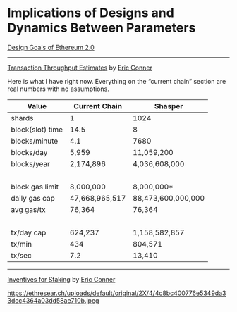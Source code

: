
# Implications of Designs and Dynamics Between Parameters

[Design Goals of Ethereum 2.0](https://github.com/ethereum/eth2.0-specs)

---

[Transaction Throughput Estimates](https://ethresear.ch/t/transaction-throughput-under-shasper/3467) by [Eric Conner](https://ethresear.ch/u/econoar)

Here is what I have right now. Everything on the “current chain” section are real numbers with no assumptions.

|Value|Current Chain|Shasper|
| --- | --- | --- |
|shards|1|1024|
|block(slot) time|14.5|8|
|blocks/minute|4.1|7680|
|blocks/day|5,959|11,059,200|
|blocks/year|2,174,896|4,036,608,000|
|​|​|​|
|block gas limit|8,000,000|8,000,000*|
|daily gas cap|47,668,965,517|88,473,600,000,000|
|avg gas/tx|76,364|76,364|
|​|​|​|
|tx/day cap|624,237|1,158,582,857|
|tx/min|434|804,571|
|tx/sec|7.2|13,410|

---

[Inventives for Staking](https://ethresear.ch/t/the-economic-incentives-of-staking-in-serenity/4157) by [Eric Conner](https://ethresear.ch/u/econoar)

https://ethresear.ch/uploads/default/original/2X/4/4c8bc400776e5349da33dcc4364a03dd58ae710b.jpeg




